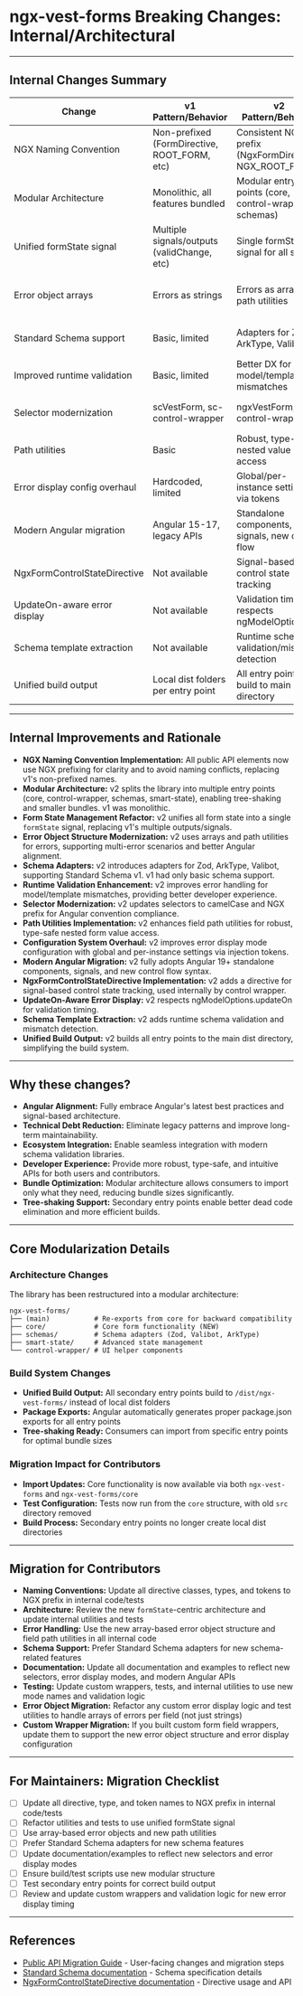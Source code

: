 # ngx-vest-forms Breaking Changes: Internal/Architectural

---

## Internal Changes Summary

| Change                        | v1 Pattern/Behavior                          | v2 Pattern/Behavior                                     | Impact/Reason                                     |
| ----------------------------- | -------------------------------------------- | ------------------------------------------------------- | ------------------------------------------------- |
| NGX Naming Convention         | Non-prefixed (FormDirective, ROOT_FORM, etc) | Consistent NGX prefix (NgxFormDirective, NGX_ROOT_FORM) | Avoids conflicts, aligns with Angular conventions |
| Modular Architecture          | Monolithic, all features bundled             | Modular entry points (core, control-wrapper, schemas)   | Tree-shaking, smaller bundles, better structure   |
| Unified formState signal      | Multiple signals/outputs (validChange, etc)  | Single formState signal for all state                   | Easier state management, less duplication         |
| Error object arrays           | Errors as strings                            | Errors as arrays, path utilities                        | Multi-error support, better Angular alignment     |
| Standard Schema support       | Basic, limited                               | Adapters for Zod, ArkType, Valibot                      | Schema validation, type safety                    |
| Improved runtime validation   | Basic, limited                               | Better DX for model/template mismatches                 | Developer experience                              |
| Selector modernization        | scVestForm, sc-control-wrapper               | ngxVestForm, ngx-control-wrapper                        | Angular convention compliance                     |
| Path utilities                | Basic                                        | Robust, type-safe nested value access                   | Reliability, maintainability                      |
| Error display config overhaul | Hardcoded, limited                           | Global/per-instance settings via tokens                 | Flexible error display                            |
| Modern Angular migration      | Angular 15-17, legacy APIs                   | Standalone components, signals, new control flow        | Performance, maintainability                      |
| NgxFormControlStateDirective  | Not available                                | Signal-based control state tracking                     | Internal state management                         |
| UpdateOn-aware error display  | Not available                                | Validation timing respects ngModelOptions               | Accurate validation timing                        |
| Schema template extraction    | Not available                                | Runtime schema validation/mismatch detection            | DX, reliability                                   |
| Unified build output          | Local dist folders per entry point           | All entry points build to main dist directory           | Build system simplification                       |

---

## Internal Improvements and Rationale

- **NGX Naming Convention Implementation:** All public API elements now use NGX prefixing for clarity and to avoid naming conflicts, replacing v1's non-prefixed names.
- **Modular Architecture:** v2 splits the library into multiple entry points (core, control-wrapper, schemas, smart-state), enabling tree-shaking and smaller bundles. v1 was monolithic.
- **Form State Management Refactor:** v2 unifies all form state into a single `formState` signal, replacing v1's multiple outputs/signals.
- **Error Object Structure Modernization:** v2 uses arrays and path utilities for errors, supporting multi-error scenarios and better Angular alignment.
- **Schema Adapters:** v2 introduces adapters for Zod, ArkType, Valibot, supporting Standard Schema v1. v1 had only basic schema support.
- **Runtime Validation Enhancement:** v2 improves error handling for model/template mismatches, providing better developer experience.
- **Selector Modernization:** v2 updates selectors to camelCase and NGX prefix for Angular convention compliance.
- **Path Utilities Implementation:** v2 enhances field path utilities for robust, type-safe nested form value access.
- **Configuration System Overhaul:** v2 improves error display mode configuration with global and per-instance settings via injection tokens.
- **Modern Angular Migration:** v2 fully adopts Angular 19+ standalone components, signals, and new control flow syntax.
- **NgxFormControlStateDirective Implementation:** v2 adds a directive for signal-based control state tracking, used internally by control wrapper.
- **UpdateOn-Aware Error Display:** v2 respects ngModelOptions.updateOn for validation timing.
- **Schema Template Extraction:** v2 adds runtime schema validation and mismatch detection.
- **Unified Build Output:** v2 builds all entry points to the main dist directory, simplifying the build system.

---

## Why these changes?

- **Angular Alignment:** Fully embrace Angular's latest best practices and signal-based architecture.
- **Technical Debt Reduction:** Eliminate legacy patterns and improve long-term maintainability.
- **Ecosystem Integration:** Enable seamless integration with modern schema validation libraries.
- **Developer Experience:** Provide more robust, type-safe, and intuitive APIs for both users and contributors.
- **Bundle Optimization:** Modular architecture allows consumers to import only what they need, reducing bundle sizes significantly.
- **Tree-shaking Support:** Secondary entry points enable better dead code elimination and more efficient builds.

---

## Core Modularization Details

### Architecture Changes

The library has been restructured into a modular architecture:

```text
ngx-vest-forms/
├── (main)           # Re-exports from core for backward compatibility
├── core/            # Core form functionality (NEW)
├── schemas/         # Schema adapters (Zod, Valibot, ArkType)
├── smart-state/     # Advanced state management
└── control-wrapper/ # UI helper components
```

### Build System Changes

- **Unified Build Output:** All secondary entry points build to `/dist/ngx-vest-forms/` instead of local dist folders
- **Package Exports:** Angular automatically generates proper package.json exports for all entry points
- **Tree-shaking Ready:** Consumers can import from specific entry points for optimal bundle sizes

### Migration Impact for Contributors

- **Import Updates:** Core functionality is now available via both `ngx-vest-forms` and `ngx-vest-forms/core`
- **Test Configuration:** Tests now run from the `core` structure, with old `src` directory removed
- **Build Process:** Secondary entry points no longer create local dist directories

---

## Migration for Contributors

- **Naming Conventions:** Update all directive classes, types, and tokens to NGX prefix in internal code/tests
- **Architecture:** Review the new `formState`-centric architecture and update internal utilities and tests
- **Error Handling:** Use the new array-based error object structure and field path utilities in all internal code
- **Schema Support:** Prefer Standard Schema adapters for new schema-related features
- **Documentation:** Update all documentation and examples to reflect new selectors, error display modes, and modern Angular APIs
- **Testing:** Update custom wrappers, tests, and internal utilities to use new mode names and validation logic
- **Error Object Migration:** Refactor any custom error display logic and test utilities to handle arrays of errors per field (not just strings)
- **Custom Wrapper Migration:** If you built custom form field wrappers, update them to support the new error object structure and error display configuration

---

## For Maintainers: Migration Checklist

- [ ] Update all directive, type, and token names to NGX prefix in internal code/tests
- [ ] Refactor utilities and tests to use unified formState signal
- [ ] Use array-based error objects and new path utilities
- [ ] Prefer Standard Schema adapters for new schema features
- [ ] Update documentation/examples to reflect new selectors and error display modes
- [ ] Ensure build/test scripts use new modular structure
- [ ] Test secondary entry points for correct build output
- [ ] Review and update custom wrappers and validation logic for new error display timing

---

## References

- [Public API Migration Guide](./BREAKING_CHANGES_PUBLIC_API.md) - User-facing changes and migration steps
- [Standard Schema documentation](https://standardschema.dev/) - Schema specification details
- [NgxFormControlStateDirective documentation](./form-control-state-directive.md) - Directive usage and API
